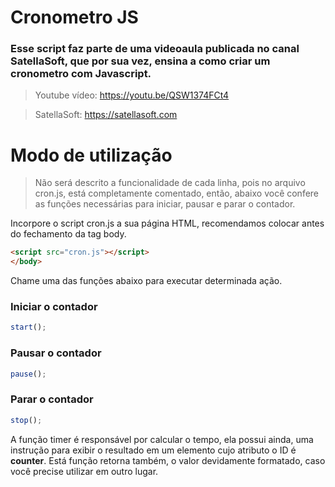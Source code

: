 # Cronometro JS

### Esse script faz parte de uma videoaula publicada no canal SatellaSoft, que por sua vez, ensina a como criar um cronometro com Javascript.

> Youtube vídeo: https://youtu.be/QSW1374FCt4

> SatellaSoft: https://satellasoft.com

# Modo de utilização

> Não será descrito a funcionalidade de cada linha, pois no arquivo cron.js, está completamente comentado, então, abaixo você confere as funções necessárias para iniciar, pausar e parar o contador.

Incorpore o script cron.js a sua página HTML, recomendamos colocar antes do fechamento da tag body. 

```html
<script src="cron.js"></script>
</body>
```

Chame uma das funções abaixo para executar determinada ação.

### Iniciar o contador

```javascript
start();
```

### Pausar o contador

```javascript
pause();
```


### Parar o contador

```javascript
stop();
```

A função timer é responsável por calcular o tempo, ela possui ainda, uma instrução para exibir o resultado em um elemento cujo atributo o ID é **counter**. Está função retorna também, o valor devidamente formatado, caso você precise utilizar em outro lugar.
